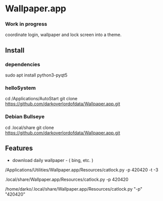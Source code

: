 # Wallpaper.app

### Work in progress ### 
coordinate login, wallpaper and lock screen into a theme.
## Install

### dependencies
sudo apt install python3-pyqt5

### helloSystem
cd /Applications/AutoStart
git clone https://github.com/darkoverlordofdata/Wallpaper.app.git

### Debian Bullseye

cd .local/share
git clone https://github.com/darkoverlordofdata/Wallpaper.app.git

## Features

* download daily wallpaper - ( bing, etc. )


/Applications/Utilities/Wallpaper.app/Resources/catlock.py -p 420420 -t -3

.local/share/Wallpaper.app/Resources/catlock.py -p 420420


/home/darko/.local/share/Wallpaper.app/Resources/catlock.py "-p" "420420"

